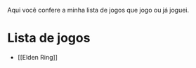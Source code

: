 ---
---

Aqui você confere a minha lista de jogos que jogo ou já joguei. 

# Lista de jogos

- [[Elden Ring]]
